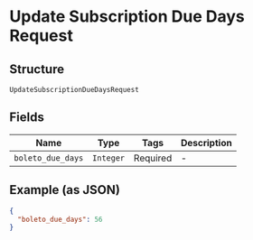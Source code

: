 
# Update Subscription Due Days Request

## Structure

`UpdateSubscriptionDueDaysRequest`

## Fields

| Name | Type | Tags | Description |
|  --- | --- | --- | --- |
| `boleto_due_days` | `Integer` | Required | - |

## Example (as JSON)

```json
{
  "boleto_due_days": 56
}
```

